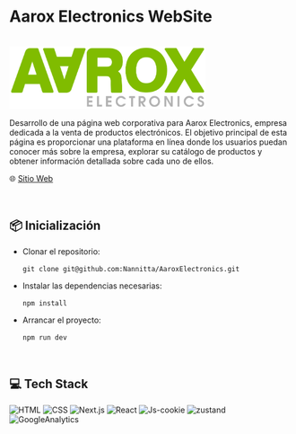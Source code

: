 # Aarox Electronics WebSite

<br/>

<img src="./src/app/assets/images/logo.svg" width="350px"/>

<br/>

Desarrollo de una página web corporativa para Aarox Electronics, empresa dedicada a la venta de productos electrónicos. El objetivo principal de esta página es proporcionar una plataforma en línea donde los usuarios puedan conocer más sobre la empresa, explorar su catálogo de productos y obtener información detallada sobre cada uno de ellos.

🌐 [Sitio Web](https://www.aaroxelectronics.es/)

<br/>

## 📦 Inicialización

* Clonar el repositorio:
   
    ```
    git clone git@github.com:Nannitta/AaroxElectronics.git
    ```
* Instalar las dependencias necesarias:

    ```
    npm install
    ```
* Arrancar el proyecto:
  
    ```
    npm run dev
    ```

<br/>

## 💻 Tech Stack
![HTML](https://img.shields.io/badge/HTML5-E34F26.svg?style=for-the-badge&logo=HTML5&logoColor=white)
![CSS](https://img.shields.io/badge/CSS3-1572B6.svg?style=for-the-badge&logo=CSS3&logoColor=white)
![Next.js](https://img.shields.io/badge/Next.js-000000.svg?style=for-the-badge&logo=nextdotjs&logoColor=white)
![React](https://img.shields.io/badge/React-61DAFB.svg?style=for-the-badge&logo=React&logoColor=black)
![Js-cookie](https://img.shields.io/badge/js%20Cookie-D4AA00.svg?style=for-the-badge&logo=Cookiecutter&logoColor=white)
![zustand](https://img.shields.io/badge/Zustand-CC2936.svg?style=for-the-badge&logo=Zotero&logoColor=white)
![GoogleAnalytics](https://img.shields.io/badge/Google%20Analytics-E37400.svg?style=for-the-badge&logo=Google-Analytics&logoColor=white)